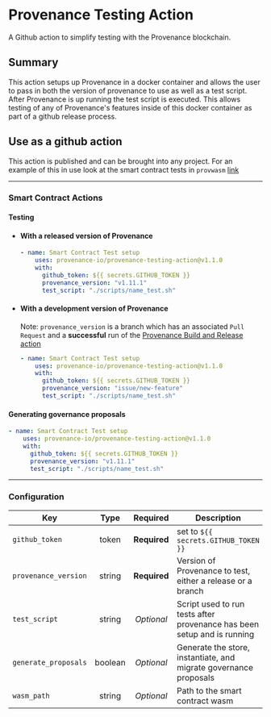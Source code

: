 # Provenance Testing Action
A Github action to simplify testing with the Provenance blockchain.

## Summary
This action setups up Provenance in a docker container and allows the user to pass in both the version of provenance to use as well as a test script.  After Provenance is up running the test script is executed.  This allows testing of any of Provenance's features inside of this docker container as part of a github release process.

## Use as a github action
This action is published and can be brought into any project.
For an example of this in use look at the smart contract tests in `provwasm` [link](https://github.com/provenance-io/provwasm/blob/main/.github/workflows/test.yml#L55)

---

### Smart Contract Actions

#### Testing

- #### With a released version of Provenance
    ```yaml
    - name: Smart Contract Test setup
        uses: provenance-io/provenance-testing-action@v1.1.0
        with:
          github_token: ${{ secrets.GITHUB_TOKEN }}
          provenance_version: "v1.11.1"
          test_script: "./scripts/name_test.sh"
    ```

- #### With a development version of Provenance
    Note: `provenance_version` is a branch which has an associated `Pull Request` and a **successful** run of the [Provenance Build and Release action](https://github.com/provenance-io/provenance/actions/workflows/release.yml)
    ```yaml
    - name: Smart Contract Test setup
        uses: provenance-io/provenance-testing-action@v1.1.0
        with:
          github_token: ${{ secrets.GITHUB_TOKEN }}
          provenance_version: "issue/new-feature"
          test_script: "./scripts/name_test.sh"
    ```

#### Generating governance proposals
```yaml
- name: Smart Contract Test setup
    uses: provenance-io/provenance-testing-action@v1.1.0
    with:
      github_token: ${{ secrets.GITHUB_TOKEN }}
      provenance_version: "v1.11.1"
      test_script: "./scripts/name_test.sh"
```

---

### Configuration

| Key                  |  Type   |   Required   | Description                                                             |
|----------------------|:-------:|:------------:|-------------------------------------------------------------------------|
| `github_token`       |  token  | **Required** | set to `${{ secrets.GITHUB_TOKEN }}`                                    |
| `provenance_version` | string  | **Required** | Version of Provenance to test, either a release or a branch             |
| `test_script`        | string  |  *Optional*  | Script used to run tests after provenance has been setup and is running |
| `generate_proposals` | boolean |  *Optional*  | Generate the store, instantiate, and migrate governance proposals       |
| `wasm_path`          | string  |  *Optional*  | Path to the smart contract wasm                                         |
